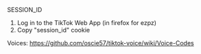 SESSION_ID
1. Log in to the TikTok Web App (in firefox for ezpz)
2. Copy "session_id" cookie

Voices:
https://github.com/oscie57/tiktok-voice/wiki/Voice-Codes